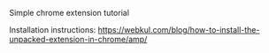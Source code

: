 Simple chrome extension tutorial


Installation instructions: https://webkul.com/blog/how-to-install-the-unpacked-extension-in-chrome/amp/
